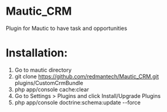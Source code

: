 # Mautic_CRM
Plugin for Mautic to have task and opportunities 

# Installation:

1. Go to mautic directory
2. git clone https://github.com/redmantech/Mautic_CRM.git plugins/CustomCrmBundle
3. php app/console cache:clear
4. Go to Settings > Plugins and click Install/Upgrade Plugins
5. php app/console doctrine:schema:update --force
